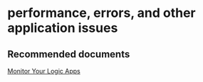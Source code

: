 <properties
	pageTitle="performance, errors, and other application issues"
	description="performance, errors, and other application issues"
	service="microsoft.logic"
	resource="workflows"
	authors="aashu"
	displayOrder=""
	selfHelpType="generic"
	supportTopicIds="32451855"
	resourceTags=""
	productPesIds="15791"
	cloudEnvironments="public, Fairfax, usnat, ussec"
	articleId="392c44dd-6b97-417f-9a5f-122bc3bb5b69"
	ownershipId="Compute_LogicApps"
/>

# performance, errors, and other application issues

## **Recommended documents**
[Monitor Your Logic Apps](https://azure.microsoft.com/documentation/articles/app-service-logic-monitor-your-logic-apps/)
